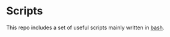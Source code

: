 # Scripts
This repo includes a set of useful scripts mainly written in [bash](https://www.gnu.org/software/bash).
